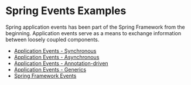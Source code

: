 # Spring Events Examples

Spring application events has been part of the Spring Framework from the beginning. Application events
serve as a means to exchange information between loosely coupled components.


* [Application Events - Synchronous](synchronous_events) 
* [Application Events - Asynchronous](asynchronous_events)
* [Application Events - Annotation-driven](annotation_events)
* [Application Events - Generics](generics_events)
* [Spring Framework Events](framework_events)
